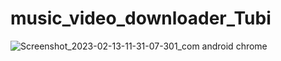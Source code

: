 # music_video_downloader_Tubi
![Screenshot_2023-02-13-11-31-07-301_com android chrome](https://user-images.githubusercontent.com/52213548/218408477-183109ad-6cae-4c75-a841-719c89918e4c.jpg)
